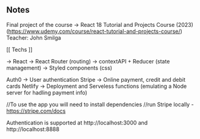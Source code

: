 ## Notes
Final project of the course ->  React 18 Tutorial and Projects Course (2023)
(https://www.udemy.com/course/react-tutorial-and-projects-course/)
Teacher: John Smilga

[[ Techs ]]

-> React 
-> React Router (routing)
-> contextAPI + Reducer (state management)
-> Styled components (css)

Auth0 -> User authentication
Stripe -> Online payment, credit and debit cards
Netlify -> Deployment and Serveless functions (emulating a Node server for hadling payment info)


//To use the app you will need to install dependencies
//run Stripe locally - https://stripe.com/docs

Authentication is supported at http://localhost:3000 and http://localhost:8888
